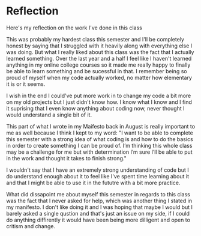 # Reflection
Here's my reflection on the work I've done in this class

This was probably my hardest class this semester and I'll be completely honest by saying that I struggled with it heavily along with everything else I was doing. But what I really liked about this class was the fact that I actually learned something. Over the last year and a half I feel like I haven't learned anything in my online college courses so it made me really happy to finally be able to learn something and be sucessful in that. I remember being so proud of myself when my code actually worked, no matter how elementary it is or it seems. 

I wish in the end I could've put more work in to change my code a bit more on my old projects but I just didn't know how. I know what I know and I find it suprising that I even know anything about coding now, never thought I would understand a single bit of it. 

This part of what I wrote in my Maifesto back in August is really important to me as well because I think I kept to my word: "I want to be able to complete this semester with a strong idea of what coding is and how to do the basics in order to create something I can be proud of. I’m thinking this whole class may be a challenge for me but with determination I’m sure I’ll be able to put in the work and thought it takes to finish strong."

I wouldn't say that I have an extremely strong understanding of code but I do understand enough about it to feel like I've spent time learning about it and that I might be able to use it in the fututre with a bit more practice. 

What did dissapoint me about myself this semester in regards to this class was the fact that I never asked for help, which was another thing I stated in my manifesto. I don't like doing it and I was hoping that maybe I would but I barely asked a single qustion and that's just an issue on my side, if I could do anything diffirently it would have been being more dilligent and open to critism and change. 
